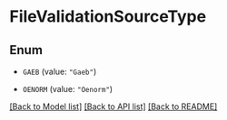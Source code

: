 # FileValidationSourceType

## Enum


* `GAEB` (value: `"Gaeb"`)

* `OENORM` (value: `"Oenorm"`)


[[Back to Model list]](../README.md#documentation-for-models) [[Back to API list]](../README.md#documentation-for-api-endpoints) [[Back to README]](../README.md)


